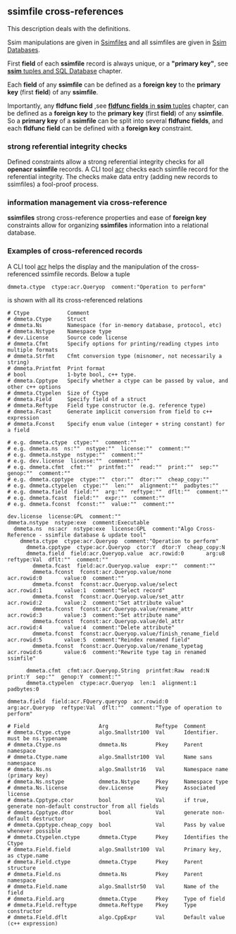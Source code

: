 ## **ssimfile** cross-references
<a href="#--ssimfile---cross-references"></a>
This description deals with the definitions. 

Ssim manipulations are given in [Ssimfiles](/txt/recipe/ssim/README.md) and all ssimfiles are given in [Ssim Databases](/txt/ssimdb/README.md).

First **field** of each **ssimfile** record is always unique, or a **"primary key"**, see [**ssim** tuples and SQL Database](/txt/fun/ssim/fun_02.md) chapter.

Each **field** of any **ssimfile** can be defined as a **foreign key**  to the **primary key** (first **field**) of any **ssimfile**.

Importantly, any **fldfunc field** ,see [**fldfunc fields** in **ssim** tuples](/txt/fun/ssim/fun_02.md) chapter, can be defined as a **foreign key**  to the **primary key** (first **field**) of any **ssimfile**. So a **primary key** of a **ssimfile**  can be split into several **fldfunc fields**, and each **fldfunc field** can be defined with a **foreign key** constraint.

### strong referential integrity checks
<a href="#strong-referential-integrity-checks"></a>
Defined constraints allow a strong referential integrity checks for all **openacr ssimfile** records. A CLI tool [acr](/txt/exe/acr/README.md) checks each ssimfile record for the referential integrity. The checks make data entry  (adding new records to ssimfiles) a fool-proof process.

### information management via cross-reference
<a href="#information-management-via-cross-reference"></a>
**ssimfiles** strong cross-reference properties and ease of **foreign key** constraints allow for organizing **ssimfiles** information into a relational database.

### Examples of **cross-referenced** records
<a href="#examples-of---cross-referenced---records"></a>
A CLI tool [acr](/txt/exe/acr/README.md) helps the display and the manipulation of the cross-referenced ssimfile records. Below a tuple

```
dmmeta.ctype  ctype:acr.Queryop  comment:"Operation to perform"
```

is shown with all its cross-referenced relations

```
# Ctype            Comment
# dmmeta.Ctype     Struct
# dmmeta.Ns        Namespace (for in-memory database, protocol, etc)
# dmmeta.Nstype    Namespace type
# dev.License      Source code license
# dmmeta.Cfmt      Specify options for printing/reading ctypes into multiple formats
# dmmeta.Strfmt    Cfmt conversion type (misnomer, not necessarily a string)
# dmmeta.Printfmt  Print format
# bool             1-byte bool, c++ type.
# dmmeta.Cpptype   Specify whether a ctype can be passed by value, and other c++ options
# dmmeta.Ctypelen  Size of Ctype
# dmmeta.Field     Specify field of a struct
# dmmeta.Reftype   Field type constructor (e.g. reference type)
# dmmeta.Fcast     Generate implicit conversion from field to c++ expression
# dmmeta.Fconst    Specify enum value (integer + string constant) for a field

# e.g. dmmeta.ctype  ctype:""  comment:""
# e.g. dmmeta.ns  ns:""  nstype:""  license:""  comment:""
# e.g. dmmeta.nstype  nstype:""  comment:""
# e.g. dev.license  license:""  comment:""
# e.g. dmmeta.cfmt  cfmt:""  printfmt:""  read:""  print:""  sep:""  genop:""  comment:""
# e.g. dmmeta.cpptype  ctype:""  ctor:""  dtor:""  cheap_copy:""
# e.g. dmmeta.ctypelen  ctype:""  len:""  alignment:""  padbytes:""
# e.g. dmmeta.field  field:""  arg:""  reftype:""  dflt:""  comment:""
# e.g. dmmeta.fcast  field:""  expr:""  comment:""
# e.g. dmmeta.fconst  fconst:""  value:""  comment:""

dev.license  license:GPL  comment:""
dmmeta.nstype  nstype:exe  comment:Executable
  dmmeta.ns  ns:acr  nstype:exe  license:GPL  comment:"Algo Cross-Reference - ssimfile database & update tool"
    dmmeta.ctype  ctype:acr.Queryop  comment:"Operation to perform"
      dmmeta.cpptype  ctype:acr.Queryop  ctor:Y  dtor:Y  cheap_copy:N
      dmmeta.field  field:acr.Queryop.value  acr.rowid:0       arg:u8  reftype:Val  dflt:""  comment:""
        dmmeta.fcast  field:acr.Queryop.value  expr:""  comment:""
        dmmeta.fconst  fconst:acr.Queryop.value/none                 acr.rowid:0       value:0  comment:""
        dmmeta.fconst  fconst:acr.Queryop.value/select               acr.rowid:1       value:1  comment:"Select record"
        dmmeta.fconst  fconst:acr.Queryop.value/set_attr             acr.rowid:2       value:2  comment:"Set attribute value"
        dmmeta.fconst  fconst:acr.Queryop.value/rename_attr          acr.rowid:3       value:3  comment:"Set attribute name"
        dmmeta.fconst  fconst:acr.Queryop.value/del_attr             acr.rowid:4       value:4  comment:"Delete attribute"
        dmmeta.fconst  fconst:acr.Queryop.value/finish_rename_field  acr.rowid:5       value:5  comment:"Reindex renamed field"
        dmmeta.fconst  fconst:acr.Queryop.value/rename_typetag       acr.rowid:6       value:6  comment:"Rewrite type tag in renamed ssimfile"

      dmmeta.cfmt  cfmt:acr.Queryop.String  printfmt:Raw  read:N  print:Y  sep:""  genop:Y  comment:""
      dmmeta.ctypelen  ctype:acr.Queryop  len:1  alignment:1  padbytes:0

dmmeta.field  field:acr.FQuery.queryop  acr.rowid:0       arg:acr.Queryop  reftype:Val  dflt:""  comment:"Type of operation to perform"

# Field                      Arg               Reftype  Comment
# dmmeta.Ctype.ctype         algo.Smallstr100  Val      Identifier. must be ns.typename
# dmmeta.Ctype.ns            dmmeta.Ns         Pkey     Parent namespace
# dmmeta.Ctype.name          algo.Smallstr100  Val      Name sans namespace
# dmmeta.Ns.ns               algo.Smallstr16   Val      Namespace name (primary key)
# dmmeta.Ns.nstype           dmmeta.Nstype     Pkey     Namespace type
# dmmeta.Ns.license          dev.License       Pkey     Associated license
# dmmeta.Cpptype.ctor        bool              Val      if true, generate non-default constructor from all fields
# dmmeta.Cpptype.dtor        bool              Val      generate non-default destructor
# dmmeta.Cpptype.cheap_copy  bool              Val      Pass by value whenever possible
# dmmeta.Ctypelen.ctype      dmmeta.Ctype      Pkey     Identifies the Ctype
# dmmeta.Field.field         algo.Smallstr100  Val      Primary key, as ctype.name
# dmmeta.Field.ctype         dmmeta.Ctype      Pkey     Parent structure
# dmmeta.Field.ns            dmmeta.Ns         Pkey     Parent namespace
# dmmeta.Field.name          algo.Smallstr50   Val      Name of the field
# dmmeta.Field.arg           dmmeta.Ctype      Pkey     Type of field
# dmmeta.Field.reftype       dmmeta.Reftype    Pkey     Type constructor
# dmmeta.Field.dflt          algo.CppExpr      Val      Default value (c++ expression)
```


